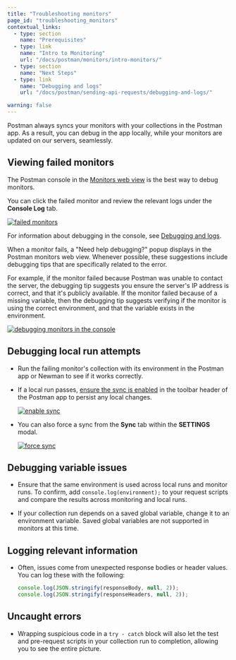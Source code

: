 ```yaml
---
title: "Troubleshooting monitors"
page_id: "troubleshooting_monitors"
contextual_links:
  - type: section
    name: "Prerequisites"
  - type: link
    name: "Intro to Monitoring"
    url: "/docs/postman/monitors/intro-monitors/"
  - type: section
    name: "Next Steps"
  - type: link
    name: "Debugging and logs"
    url: "/docs/postman/sending-api-requests/debugging-and-logs/"

warning: false
---
```


Postman always syncs your monitors with your collections in the Postman app. As a result, you can debug in the app locally, while your monitors are updated on our servers, seamlessly.

## Viewing failed monitors

The Postman console in the [Monitors web view](https://monitor.getpostman.com) is the best way to debug monitors.

You can click the failed monitor and review the relevant logs under the **Console Log** tab.

[![failed monitors](https://assets.postman.com/postman-docs/WS-monitor-failed-1.png)](https://assets.postman.com/postman-docs/WS-monitor-failed-1.png)

For information about debugging in the console, see [Debugging and logs](/docs/postman/sending-api-requests/debugging-and-logs/).

When a monitor fails, a "Need help debugging?" popup displays in the Postman monitors web view. Whenever possible, these suggestions include debugging tips that are specifically related to the error.

For example, if the monitor failed because Postman was unable to contact the server, the debugging tip suggests you ensure the server's IP address is correct, and that it's publicly available.  If the monitor failed because of a missing variable, then the debugging tip suggests verifying if the monitor is using the correct environment, and that the variable exists in the environment.

[![debugging monitors in the console](https://assets.postman.com/postman-docs/WS-monitoring-debugging-1.png)](https://assets.postman.com/postman-docs/WS-monitoring-debugging-1.png)

## Debugging local run attempts

* Run the failing monitor's collection with its environment in the Postman app or Newman to see if it works correctly.
* If a local run passes, [ensure the sync is enabled](/docs/postman/launching-postman/syncing/) in the toolbar header of the Postman app to persist any local changes.  

    [![enable sync](https://assets.postman.com/postman-docs/Header_Toolbar_New_Sync.png)](https://assets.postman.com/postman-docs/Header_Toolbar_New_Sync.png)

* You can also force a sync from the **Sync** tab within the **SETTINGS** modal.  

    [![force sync](https://assets.postman.com/postman-docs/59046046.png)](https://assets.postman.com/postman-docs/59046046.png)

## Debugging variable issues

* Ensure that the same environment is used across local runs and monitor runs. To confirm, add ``console.log(environment);`` to your request scripts and compare the results across monitoring and local runs.

* If your collection run depends on a saved global variable, change it to an environment variable. Saved global variables are not supported in monitors at this time.

## Logging relevant information

* Often, issues come from unexpected response bodies or header values. You can log these with the following:

    ```js
    console.log(JSON.stringify(responseBody, null, 2));
    console.log(JSON.stringify(responseHeaders, null, 2));
    ```

## Uncaught errors

* Wrapping suspicious code in a ``try - catch`` block will also let the test and pre-request scripts in your collection run to completion, allowing you to see the entire picture.
